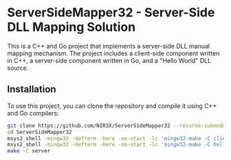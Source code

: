 # ServerSideMapper32 - Server-Side DLL Mapping Solution

This is a C++ and Go project that implements a server-side DLL manual mapping mechanism. The project includes a client-side component written in C++, a server-side component written in Go, and a "Hello World" DLL source.

## Installation

To use this project, you can clone the repository and compile it using C++ and Go compilers:

```bash
git clone https://github.com/NIR3X/ServerSideMapper32 --recurse-submodules
cd ServerSideMapper32
msys2_shell -mingw32 -defterm -here -no-start -lc 'mingw32-make -C client'
msys2_shell -mingw32 -defterm -here -no-start -lc 'mingw32-make -C helloworld32'
make -C server
```
